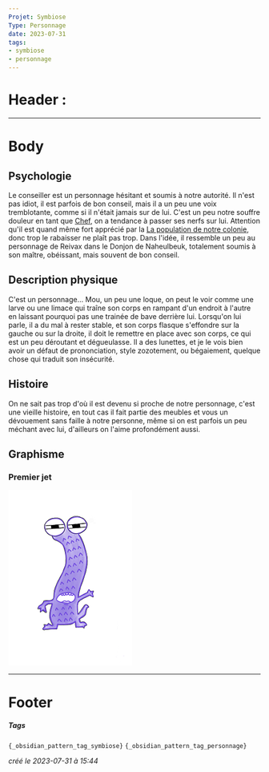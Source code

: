 ```yaml
---
Projet: Symbiose
Type: Personnage
date: 2023-07-31
tags:
- symbiose
- personnage
---
```

   
# Header :   
   
   
-------------------------------------------------------------------------------   
# Body   
   
## Psychologie   
   
Le conseiller est un personnage hésitant et soumis à notre autorité. Il n'est pas idiot, il est parfois de bon conseil, mais il a un peu une voix tremblotante, comme si il n'était jamais sur de lui. C'est un peu notre souffre douleur en tant que [Chef](../../../../../Cr%C3%A9ations/Symbiose/GameDesign/Sc%C3%A9nario/Personnages/Chef.md), on a tendance à passer ses nerfs sur lui. Attention qu'il est quand même fort apprécié par la [La population de notre colonie](/not_created.md), donc trop le rabaisser ne plaît pas trop. Dans l'idée, il ressemble un peu au personnage de Reivax dans le Donjon de Naheulbeuk, totalement soumis à son maître, obéissant, mais souvent de bon conseil.    
## Description physique   
   
C'est un personnage... Mou, un peu une loque, on peut le voir comme une larve ou une limace qui traîne son corps en rampant d'un endroit à l'autre en laissant pourquoi pas une trainée de bave derrière lui. Lorsqu'on lui parle, il a du mal à rester stable, et son corps flasque s'effondre sur la gauche ou sur la droite, il doit le remettre en place avec son corps, ce qui est un peu déroutant et dégueulasse. Il a des lunettes, et je le vois bien avoir un défaut de prononciation, style zozotement, ou bégaiement, quelque chose qui traduit son insécurité.   
   
## Histoire   
   
On ne sait pas trop d'où il est devenu si proche de notre personnage, c'est une vieille histoire, en tout cas il fait partie des meubles et vous un dévouement sans faille à notre personne, même si on est parfois un peu méchant avec lui, d'ailleurs on l'aime profondément aussi.    
## Graphisme   
### Premier jet   
![](../../../../../z-Ressources/Images/Symbiose/Personnages/conseiller.png)   
   
   
   
---------------------------------------------------------------------------   
# Footer   
   
##### Tags   
`{_obsidian_pattern_tag_symbiose}` `{_obsidian_pattern_tag_personnage}`    
   
*créé le 2023-07-31 à 15:44*